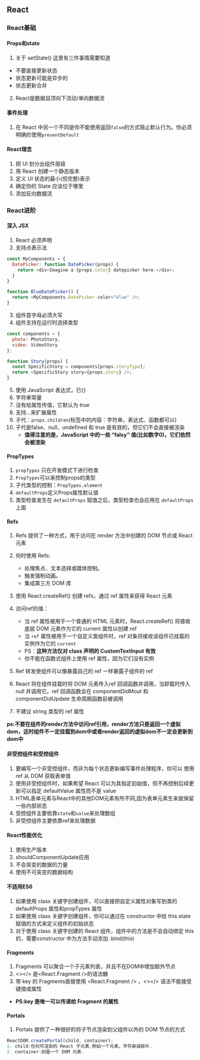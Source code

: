 ## React

### React基础

#### Props和state

1. 关于 setState() 这里有三件事情需要知道
- 不要直接更新状态
- 状态更新可能是异步的
- 状态更新合并

2. React是数据自顶向下流动/单向数据流

#### 事件处理

1. 在 React 中另一个不同是你不能使用返回`false`的方式阻止默认行为。你必须明确的使用`preventDefault`

#### React理念

1. 把 UI 划分出组件层级
2. 用 React 创建一个静态版本
3. 定义 UI 状态的最小(但完整)表示
4. 确定你的 State 应该位于哪里
5. 添加反向数据流

### React进阶

#### 深入 JSX

1. React 必须声明
2. 支持点表示法
```javascript
const MyComponents = {
  DatePicker: function DatePicker(props) {
    return <div>Imagine a {props.color} datepicker here.</div>;
  }
}

function BlueDatePicker() {
  return <MyComponents.DatePicker color="blue" />;
}
```

3. 组件首字母必须大写
4. 组件支持在运行时选择类型

```javascript
const components = {
  photo: PhotoStory,
  video: VideoStory
};

function Story(props) {
  const SpecificStory = components[props.storyType];
  return <SpecificStory story={props.story} />;
}
```

5. 使用 JavaScript 表达式，已{}
6. 字符串常量
7. 没有给属性传值，它默认为 true
8. 支持...来扩展属性
9. 子代：`props.children`(标签中的内容：字符串，表达式、函数都可以)
10. 子代是false、null、undefined 和 true 是有效的，但它们不会直接被渲染
    - **值得注意的是，JavaScript 中的一些 “falsy” 值(比如数字0)，它们依然会被渲染**


#### PropTypes

1. `propTypes` 只在开发模式下进行检查
2. `PropTypes`可以来控制props的类型
3. 子代类型的控制：`PropTypes.element`
4. `defaultProps`定义Props属性默认值
5. 类型检查发生在 `defaultProps` 赋值之后，类型检查也会应用在 `defaultProps` 上面

#### Refs

1. Refs 提供了一种方式，用于访问在 render 方法中创建的 DOM 节点或 React 元素
2. 何时使用 Refs:
    - 处理焦点、文本选择或媒体控制。
    - 触发强制动画。
    - 集成第三方 DOM 库
3. 使用 React.createRef() 创建 refs，通过 ref 属性来获得 React 元素
4. 访问ref的值：
    - 当 ref 属性被用于一个普通的 HTML 元素时，React.createRef() 将接收底层 DOM 元素作为它的 current 属性以创建 ref
    - 当 `ref` 属性被用于一个自定义类组件时，ref 对象将接收该组件已挂载的实例作为它的 `current`
	- PS：**这种方法仅对 class 声明的 CustomTextInput 有效**
    - 你不能在函数式组件上使用 ref 属性，因为它们没有实例

5. Ref 转发使组件可以像暴露自己的 ref 一样暴露子组件的 ref
6. React 将在组件挂载时将 DOM 元素传入ref 回调函数并调用，当卸载时传入 null 并调用它。ref 回调函数会在 componentDidMout 和 componentDidUpdate 生命周期函数前被调用
7. 不建议 string 类型的 ref 属性

**ps:不要在组件的render方法中访问ref引用，render方法只是返回一个虚拟dom，这时组件不一定挂载到dom中或者render返回的虚拟dom不一定会更新到dom中**

#### 非受控组件和受控组件

1. 要编写一个非受控组件，而非为每个状态更新编写事件处理程序，你可以 使用 ref 从 DOM 获取表单值
2. 使用非受控组件时，如果希望 React 可以为其指定初始值，但不再控制后续更新可以指定 defaultValue 属性而不是 value
3. HTML表单元素与React中的其他DOM元素有所不同,因为表单元素生来就保留一些内部状态
4. 受控组件主要依靠`state`和`value`来处理数组
5. 非受控组件主要依靠ref来处理数据

#### React性能优化

1. 使用生产版本
2. shouldComponentUpdate应用
3. 不会突变的数据的力量
4. 使用不可突变的数据结构

#### 不适用ES6

1. 如果使用 class 关键字创建组件，可以直接把自定义属性对象写到类的 defaultProps 属性和propTypes 属性
2. 如果使用 class 关键字创建组件，你可以通过在 constructor 中给 this.state 赋值的方式来定义组件的初始状态
3. 对于使用 class 关键字创建的 React 组件，组件中的方法是不会自动绑定 this 的，需要constructor 中为方法手动添加 .bind(this)

#### Fragments

1. Fragments 可以聚合一个子元素列表，并且不在DOM中增加额外节点
2. <></> 是<React.Fragment />的语法糖
3. 带 key 的 Fragments直接使用 <React.Fragment /> ，<></> 语法不能接受键值或属性

- **PS:key 是唯一可以传递给 Fragment 的属性**

#### Portals

1. Portals 提供了一种很好的将子节点渲染到父组件以外的 DOM 节点的方式

```javascript
ReactDOM.createPortal(child, container);
1. child:任何可渲染的 React 子元素,例如一个元素，字符串或碎片.
2. container:则是一个 DOM 元素.
```